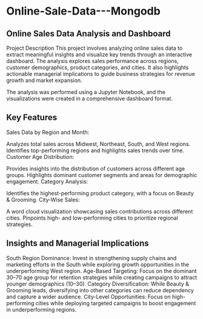 # Online-Sale-Data---Mongodb

## Online Sales Data Analysis and Dashboard
Project Description
This project involves analyzing online sales data to extract meaningful insights and visualize key trends through an interactive dashboard. The analysis explores sales performance across regions, customer demographics, product categories, and cities. It also highlights actionable managerial implications to guide business strategies for revenue growth and market expansion.

The analysis was performed using a Jupyter Notebook, and the visualizations were created in a comprehensive dashboard format.


## Key Features
Sales Data by Region and Month:

Analyzes total sales across Midwest, Northeast, South, and West regions.
Identifies top-performing regions and highlights sales trends over time.
Customer Age Distribution:

Provides insights into the distribution of customers across different age groups.
Highlights dominant customer segments and areas for demographic engagement.
Category Analysis:

Identifies the highest-performing product category, with a focus on Beauty & Grooming.
City-Wise Sales:

A word cloud visualization showcasing sales contributions across different cities.
Pinpoints high- and low-performing cities to prioritize regional strategies.

## Insights and Managerial Implications
South Region Dominance: Invest in strengthening supply chains and marketing efforts in the South while exploring growth opportunities in the underperforming West region.
Age-Based Targeting: Focus on the dominant 30–70 age group for retention strategies while creating campaigns to attract younger demographics (10–30).
Category Diversification: While Beauty & Grooming leads, diversifying into other categories can reduce dependency and capture a wider audience.
City-Level Opportunities: Focus on high-performing cities while deploying targeted campaigns to boost engagement in underperforming regions.
